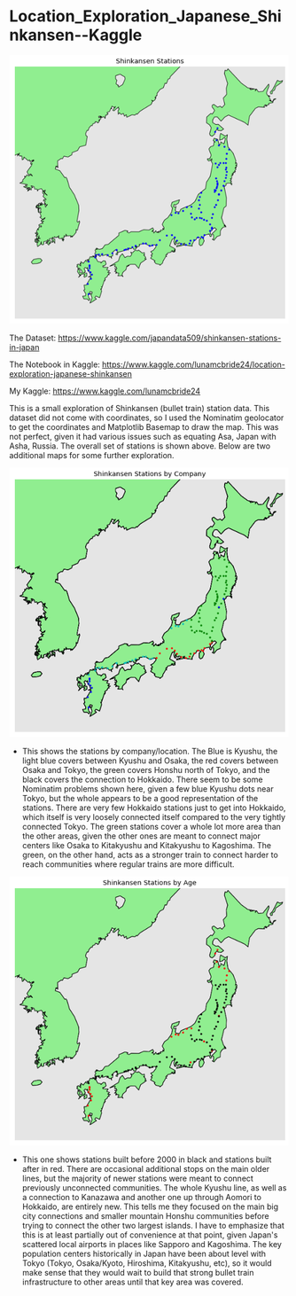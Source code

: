 # Location_Exploration_Japanese_Shinkansen--Kaggle

![all](https://github.com/Luna-McBride/Kaggle_Personal_Projects/blob/master/Data%20Exploration/Location_Exploration_Japanese_Shinkansen/AllStation.png)

The Dataset: https://www.kaggle.com/japandata509/shinkansen-stations-in-japan

The Notebook in Kaggle: https://www.kaggle.com/lunamcbride24/location-exploration-japanese-shinkansen

My Kaggle: https://www.kaggle.com/lunamcbride24

This is a small exploration of Shinkansen (bullet train) station data. This dataset did not come with coordinates, so I used the Nominatim geolocator to get the coordinates and Matplotlib Basemap to draw the map. This was not perfect, given it had various issues such as equating Asa, Japan with Asha, Russia. The overall set of stations is shown above. Below are two additional maps for some further exploration.

![bycompany](https://github.com/Luna-McBride/Kaggle_Personal_Projects/blob/master/Data%20Exploration/Location_Exploration_Japanese_Shinkansen/ByCompany.png)

* This shows the stations by company/location. The Blue is Kyushu, the light blue covers between Kyushu and Osaka, the red covers between Osaka and Tokyo, the green covers Honshu north of Tokyo, and the black covers the connection to Hokkaido. There seem to be some Nominatim problems shown here, given a few blue Kyushu dots near Tokyo, but the whole appears to be a good representation of the stations. There are very few Hokkaido stations just to get into Hokkaido, which itself is very loosely connected itself compared to the very tightly connected Tokyo. The green stations cover a whole lot more area than the other areas, given the other ones are meant to connect major centers like Osaka to Kitakyushu and Kitakyushu to Kagoshima. The green, on the other hand, acts as a stronger train to connect harder to reach communities where regular trains are more difficult.

![NewvsOld](https://github.com/Luna-McBride/Kaggle_Personal_Projects/blob/master/Data%20Exploration/Location_Exploration_Japanese_Shinkansen/NewvsOld.png)

* This one shows stations built before 2000 in black and stations built after in red. There are occasional additional stops on the main older lines, but the majority of newer stations were meant to connect previously unconnected communities. The whole Kyushu line, as well as a connection to Kanazawa and another one up through Aomori to Hokkaido, are entirely new. This tells me they focused on the main big city connections and smaller mountain Honshu communities before trying to connect the other two largest islands. I have to emphasize that this is at least partially out of convenience at that point, given Japan's scattered local airports in places like Sapporo and Kagoshima. The key population centers historically in Japan have been about level with Tokyo (Tokyo, Osaka/Kyoto, Hiroshima, Kitakyushu, etc), so it would make sense that they would wait to build that strong bullet train infrastructure to other areas until that key area was covered.

